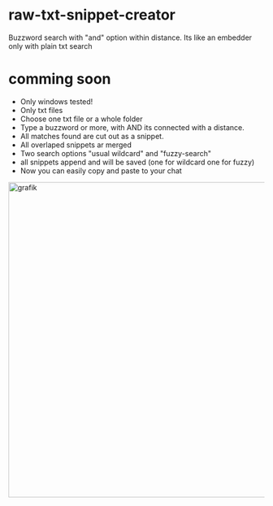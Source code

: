# raw-txt-snippet-creator
Buzzword search with "and" option within distance. Its like an embedder only with plain txt search

# comming soon
* Only windows tested!
* Only txt files
* Choose one txt file or a whole folder
* Type a buzzword or more, with AND its connected with a distance.
* All matches found are cut out as a snippet.
* All overlaped snippets ar merged
* Two search options "usual wildcard" and "fuzzy-search"
* all snippets append and will be saved (one for wildcard one for fuzzy)
* Now you can easily copy and paste to your chat


<img width="741" height="620" alt="grafik" src="https://github.com/user-attachments/assets/80d9ea12-68ca-4297-8641-1055cdfc91a3" />

